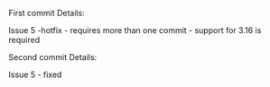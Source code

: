 First commit Details: 

Issue 5 -hotfix - requires more than one commit - support for 3.16 is required 

Second commit Details:

Issue 5 - fixed 
